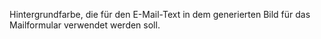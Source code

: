 Hintergrundfarbe, die für den E-Mail-Text in dem generierten Bild für das Mailformular verwendet werden soll.